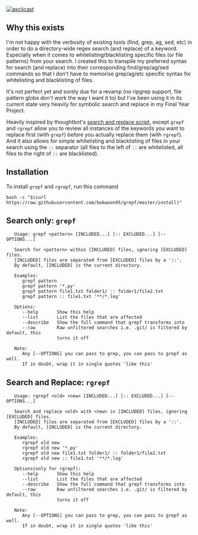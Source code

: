 [![asciicast](https://asciinema.org/a/w5Dw52mj2dupFGMnOGfWRxIr1.svg)](https://asciinema.org/a/w5Dw52mj2dupFGMnOGfWRxIr1)

## Why this exists
I'm not happy with the verbosity of existing tools (find, grep, ag, sed, etc) in order to do a directory-wide regex search (and replace) of a keyword. Especially when it comes to whitelisting/blacklisting specific files (or file patterns) from your search. I created this to transpile my preferred syntax for search (and replace) into their corresponding find/grep/ag/sed commands so that I don't have to memorise grep/ag/etc specific syntax for whitelisting and blacklisting of files.

It's not perfect yet and sorely due for a revamp (no ripgrep support, file pattern globs don't work the way I want it to) but I've been using it in its current state very heavily for symbolic search and replace in my Final Year Project.

Heavily inspired by thoughtbot's [search and replace script](https://thoughtbot.com/blog/sed-102-replace-in-place#find-and-replace-in-multiple-files), except `grepf` and `rgrepf` allow you to review all instances of the keywords you want to replace first (with `grepf`) before you actually replace them (with `rgrepf`). And it also allows for simple whitelisting and blacklisting of files in your search using the `::` separator (all files to the left of `::` are whitelisted, all files to the right of `::` are blacklisted).

## Installation
To install `grepf` and `rgrepf`, run this command
```
bash -c "$(curl https://raw.githubusercontent.com/bokwoon95/grepf/master/install)"
```

## Search only: `grepf`
```
   Usage: grepf <pattern> [INCLUDED...] [:: EXCLUDED...] [--OPTIONS...]

   Search for <pattern> within [INCLUDED] files, ignoring [EXCLUDED] files.
   [INCLUDED] files are separated from [EXCLUDED] files by a '::'.
   By default, [INCLUDED] is the current directory.

   Examples:
      grepf pattern
      grepf pattern '*.py'
      grepf pattern file1.txt folder1/ :: folder1/file2.txt
      grepf pattern :: file1.txt '**/*.log'

   Options:
      --help       Show this help
      --list       List the files that are affected
      --describe   Show the full command that grepf transforms into
      --raw        Raw unfiltered searches i.e. .git/ is filtered by default, this
                   turns it off

   Note:
      Any [--OPTIONS] you can pass to grep, you can pass to grepf as well.
      If in doubt, wrap it in single quotes 'like this'
```

## Search and Replace: `rgrepf`
```
   Usage: rgrepf <old> <new> [INCLUDED...] [:: EXCLUDED...] [--OPTIONS...]

   Search and replace <old> with <new> in [INCLUDED] files, ignoring [EXCLUDED] files.
   [INCLUDED] files are separated from [EXCLUDED] files by a '::'.
   By default, [INCLUDED] is the current directory.

   Examples:
      rgrepf old new
      rgrepf old new '*.py'
      rgrepf old new file1.txt folder1/ :: folder1/file2.txt
      rgrepf old new :: file1.txt '**/*.log'

   Options(only for rgrepf):
      --help       Show this help
      --list       List the files that are affected
      --describe   Show the full command that grepf transforms into
      --raw        Raw unfiltered searches i.e. .git/ is filtered by default, this
                   turns it off

   Note:
      Any [--OPTIONS] you can pass to grep, you can pass to grepf as well.
      If in doubt, wrap it in single quotes 'like this'
```
